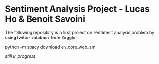 # Sentiment Analysis Project - Lucas Ho & Benoit Savoini

The following repository is a first project on sentiment analysis problem by using twitter database from Kaggle:

python -m spacy download en_core_web_sm

*still in progress*